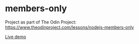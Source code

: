 # members-only

Project as part of The Odin Project:
https://www.theodinproject.com/lessons/nodejs-members-only

[Live demo]()